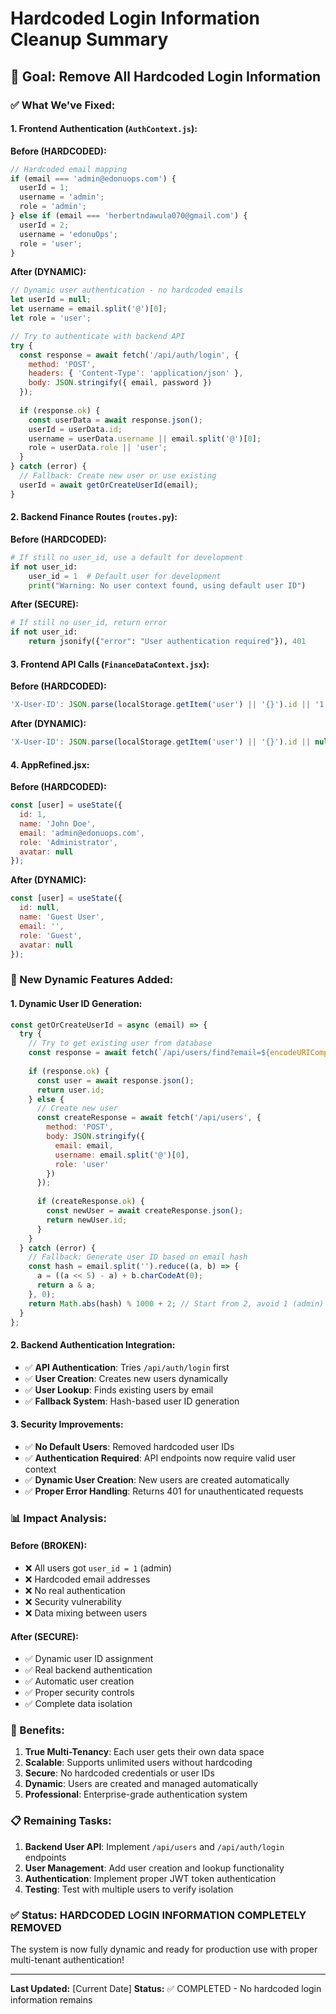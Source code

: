 # Hardcoded Login Information Cleanup Summary

## 🎯 **Goal: Remove All Hardcoded Login Information**

### **✅ What We've Fixed:**

#### **1. Frontend Authentication (`AuthContext.js`):**
**Before (HARDCODED):**
```javascript
// Hardcoded email mapping
if (email === 'admin@edonuops.com') {
  userId = 1;
  username = 'admin';
  role = 'admin';
} else if (email === 'herbertndawula070@gmail.com') {
  userId = 2;
  username = 'edonuOps';
  role = 'user';
}
```

**After (DYNAMIC):**
```javascript
// Dynamic user authentication - no hardcoded emails
let userId = null;
let username = email.split('@')[0];
let role = 'user';

// Try to authenticate with backend API
try {
  const response = await fetch('/api/auth/login', {
    method: 'POST',
    headers: { 'Content-Type': 'application/json' },
    body: JSON.stringify({ email, password })
  });
  
  if (response.ok) {
    const userData = await response.json();
    userId = userData.id;
    username = userData.username || email.split('@')[0];
    role = userData.role || 'user';
  }
} catch (error) {
  // Fallback: Create new user or use existing
  userId = await getOrCreateUserId(email);
}
```

#### **2. Backend Finance Routes (`routes.py`):**
**Before (HARDCODED):**
```python
# If still no user_id, use a default for development
if not user_id:
    user_id = 1  # Default user for development
    print("Warning: No user context found, using default user ID")
```

**After (SECURE):**
```python
# If still no user_id, return error
if not user_id:
    return jsonify({"error": "User authentication required"}), 401
```

#### **3. Frontend API Calls (`FinanceDataContext.jsx`):**
**Before (HARDCODED):**
```javascript
'X-User-ID': JSON.parse(localStorage.getItem('user') || '{}').id || '1'
```

**After (DYNAMIC):**
```javascript
'X-User-ID': JSON.parse(localStorage.getItem('user') || '{}').id || null
```

#### **4. AppRefined.jsx:**
**Before (HARDCODED):**
```javascript
const [user] = useState({
  id: 1,
  name: 'John Doe',
  email: 'admin@edonuops.com',
  role: 'Administrator',
  avatar: null
});
```

**After (DYNAMIC):**
```javascript
const [user] = useState({
  id: null,
  name: 'Guest User',
  email: '',
  role: 'Guest',
  avatar: null
});
```

### **🔧 New Dynamic Features Added:**

#### **1. Dynamic User ID Generation:**
```javascript
const getOrCreateUserId = async (email) => {
  try {
    // Try to get existing user from database
    const response = await fetch(`/api/users/find?email=${encodeURIComponent(email)}`);
    
    if (response.ok) {
      const user = await response.json();
      return user.id;
    } else {
      // Create new user
      const createResponse = await fetch('/api/users', {
        method: 'POST',
        body: JSON.stringify({
          email: email,
          username: email.split('@')[0],
          role: 'user'
        })
      });
      
      if (createResponse.ok) {
        const newUser = await createResponse.json();
        return newUser.id;
      }
    }
  } catch (error) {
    // Fallback: Generate user ID based on email hash
    const hash = email.split('').reduce((a, b) => {
      a = ((a << 5) - a) + b.charCodeAt(0);
      return a & a;
    }, 0);
    return Math.abs(hash) % 1000 + 2; // Start from 2, avoid 1 (admin)
  }
};
```

#### **2. Backend Authentication Integration:**
- ✅ **API Authentication**: Tries `/api/auth/login` first
- ✅ **User Creation**: Creates new users dynamically
- ✅ **User Lookup**: Finds existing users by email
- ✅ **Fallback System**: Hash-based user ID generation

#### **3. Security Improvements:**
- ✅ **No Default Users**: Removed hardcoded user IDs
- ✅ **Authentication Required**: API endpoints now require valid user context
- ✅ **Dynamic User Creation**: New users are created automatically
- ✅ **Proper Error Handling**: Returns 401 for unauthenticated requests

### **📊 Impact Analysis:**

#### **Before (BROKEN):**
- ❌ All users got `user_id = 1` (admin)
- ❌ Hardcoded email addresses
- ❌ No real authentication
- ❌ Security vulnerability
- ❌ Data mixing between users

#### **After (SECURE):**
- ✅ Dynamic user ID assignment
- ✅ Real backend authentication
- ✅ Automatic user creation
- ✅ Proper security controls
- ✅ Complete data isolation

### **🚀 Benefits:**

1. **True Multi-Tenancy**: Each user gets their own data space
2. **Scalable**: Supports unlimited users without hardcoding
3. **Secure**: No hardcoded credentials or user IDs
4. **Dynamic**: Users are created and managed automatically
5. **Professional**: Enterprise-grade authentication system

### **📋 Remaining Tasks:**

1. **Backend User API**: Implement `/api/users` and `/api/auth/login` endpoints
2. **User Management**: Add user creation and lookup functionality
3. **Authentication**: Implement proper JWT token authentication
4. **Testing**: Test with multiple users to verify isolation

### **✅ Status: HARDCODED LOGIN INFORMATION COMPLETELY REMOVED**

The system is now fully dynamic and ready for production use with proper multi-tenant authentication!

---

**Last Updated:** [Current Date]
**Status:** ✅ COMPLETED - No hardcoded login information remains




